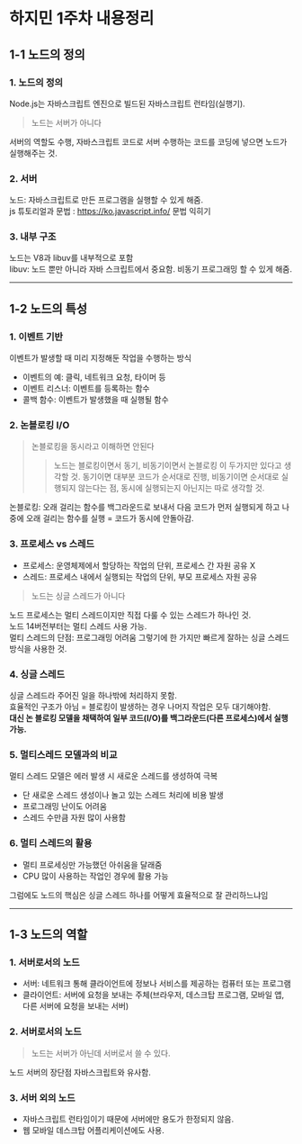 # 하지민 1주차 내용정리
## 1-1 노드의 정의
### 1. 노드의 정의
Node.js는 자바스크립트 엔진으로 빌드된 자바스크립트 런타임(실행기).
>노드는 서버가 아니다

서버의 역할도 수행, 자바스크립트 코드로 서버 수행하는 코드를 코딩에 넣으면 노드가 실행해주는 것. 
### 2. 서버
노드: 자바스크립트로 만든 프로그램을 실행할 수 있게 해줌.   
js 튜토리얼과 문법 : <https://ko.javascript.info/> 문법 익히기   
### 3. 내부 구조
노드는 V8과 libuv를 내부적으로 포함   
libuv: 노드 뿐만 아니라 자바 스크립트에서 중요함. 비동기 프로그래밍 할 수 있게 해줌.   
***
## 1-2 노드의 특성
### 1. 이벤트 기반
이벤트가 발생할 때 미리 지정해둔 작업을 수행하는 방식   
- 이벤트의 예: 클릭, 네트워크 요청, 타이머 등   
- 이벤트 리스너: 이벤트를 등록하는 함수   
- 콜백 함수: 이벤트가 발생했을 때 실행될 함수
### 2. 논블로킹 I/O
> 논블로킹을 동시라고 이해하면 안된다
> > 노드는 블로킹이면서 동기, 비동기이면서 논블로킹 이 두가지만 있다고 생각할 것.
> > 동기이면 대부분 코드가 순서대로 진행, 비동기이면 순서대로 실행되지 않는다는 점, 동시에 실행되는지 아닌지는 따로 생각할 것.

논블로킹: 오래 걸리는 함수를 백그라운드로 보내서 다음 코드가 먼저 실행되게 하고 나중에 오래 걸리는 함수를 실행 = 코드가 동시에 안돌아감.

### 3. 프로세스 vs 스레드
- 프로세스: 운영체제에서 할당하는 작업의 단위, 프로세스 간 자원 공유 X
- 스레드: 프로세스 내에서 실행되는 작업의 단위, 부모 프로세스 자원 공유
> 노드는 싱글 스레드가 아니다

노드 프로세스는 멀티 스레드이지만 직접 다룰 수 있는 스레드가 하나인 것.   
노드 14버전부터는 멀티 스레드 사용 가능.    
멀티 스레드의 단점: 프로그래밍 어려움 그렇기에 한 가지만 빠르게 잘하는 싱글 스레드 방식을 사용한 것.   
### 4. 싱글 스레드
싱글 스레드라 주어진 일을 하나밖에 처리하지 못함.   
효율적인 구조가 아님 = 블로킹이 발생하는 경우 나머지 작업은 모두 대기해야함.   
**대신 논 블로킹 모델을 채택하여 일부 코드(I/O)를 백그라운드(다른 프로세스)에서 실행 가능.**      

### 5. 멀티스레드 모델과의 비교
멀티 스레드 모델은 에러 발생 시 새로운 스레드를 생성하여 극복   
- 단 새로운 스레드 생성이나 놀고 있는 스레드 처리에 비용 발생
- 프로그래밍 난이도 어려움
- 스레드 수만큼 자원 많이 사용함

### 6. 멀티 스레드의 활용
- 멀티 프로세싱만 가능했던 아쉬움을 달래줌
- CPU 많이 사용하는 작업인 경우에 활용 가능

그럼에도 노드의 핵심은 싱글 스레드 하나를 어떻게 효율적으로 잘 관리하느냐임
***
## 1-3 노드의 역할
### 1. 서버로서의 노드
- 서버: 네트워크 통해 클라이언트에 정보나 서비스를 제공하는 컴퓨터 또는 프로그램
- 클라이언트: 서버에 요청을 보내는 주체(브라우저, 데스크탑 프로그램, 모바일 앱, 다른 서버에 요청을 보내는 서버)
### 2. 서버로서의 노드
> 노드는 서버가 아닌데 서버로서 쓸 수 있다.

노드 서버의 장단점 자바스크립트와 유사함.
### 3. 서버 외의 노드
- 자바스크립트 런타임이기 때문에 서버에만 용도가 한정되지 않음.
- 웹 모바일 데스크탑 어플리케이션에도 사용.

